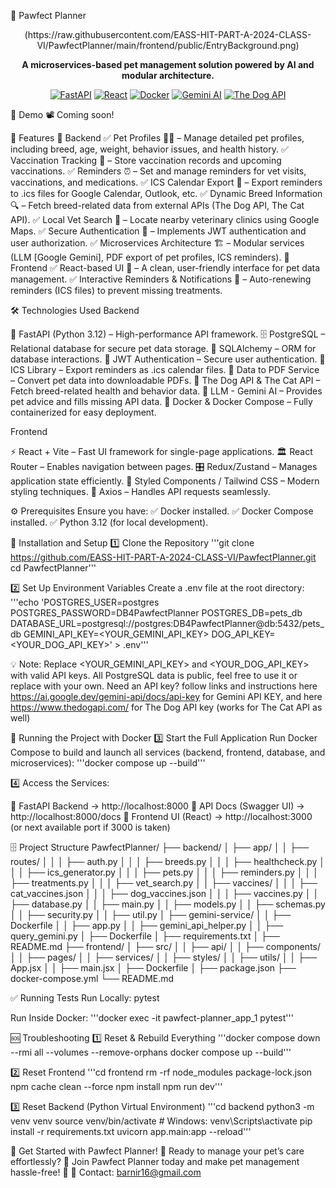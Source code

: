 🐾 Pawfect Planner

<div align="center">
  (https://raw.githubusercontent.com/EASS-HIT-PART-A-2024-CLASS-VI/PawfectPlanner/main/frontend/public/EntryBackground.png)

  **A microservices-based pet management solution powered by AI and modular architecture.**

  [![FastAPI](https://img.shields.io/badge/FastAPI-005571?style=for-the-badge&logo=fastapi)](https://fastapi.tiangolo.com)
  [![React](https://img.shields.io/badge/React-20232A?style=for-the-badge&logo=react&logoColor=61DAFB)](https://reactjs.org)
  [![Docker](https://img.shields.io/badge/Docker-2496ED?style=for-the-badge&logo=docker&logoColor=white)](https://docker.com)
  [![Gemini AI](https://img.shields.io/badge/Gemini-AI-blue?style=for-the-badge&logo=google&logoColor=white)](https://gemini.google.com/chat)
  [![The Dog API](https://img.shields.io/badge/The%20Dog%20API-🐶-blue?style=for-the-badge)](https://thedogapi.com/)
</div>

🎥 Demo
📽️ Coming soon!

📌 Features
🔹 Backend
✅ Pet Profiles 🐶🐱 – Manage detailed pet profiles, including breed, age, weight, behavior issues, and health history.
✅ Vaccination Tracking 💉 – Store vaccination records and upcoming vaccinations.
✅ Reminders ⏰ – Set and manage reminders for vet visits, vaccinations, and medications.
✅ ICS Calendar Export 📅 – Export reminders to .ics files for Google Calendar, Outlook, etc.
✅ Dynamic Breed Information 🔍 – Fetch breed-related data from external APIs (The Dog API, The Cat API).
✅ Local Vet Search 🏥 – Locate nearby veterinary clinics using Google Maps.
✅ Secure Authentication 🔐 – Implements JWT authentication and user authorization.
✅ Microservices Architecture 🏗️ – Modular services (LLM [Google Gemini], PDF export of pet profiles, ICS reminders).
🔹 Frontend
✅ React-based UI 🎨 – A clean, user-friendly interface for pet data management.
✅ Interactive Reminders & Notifications 🔔 – Auto-renewing reminders (ICS files) to prevent missing treatments.

🛠️ Technologies Used
Backend

🚀 FastAPI (Python 3.12) – High-performance API framework.
🗄 PostgreSQL – Relational database for secure pet data storage.
📡 SQLAlchemy – ORM for database interactions.
🔑 JWT Authentication – Secure user authentication.
📅 ICS Library – Export reminders as .ics calendar files.
📄 Data to PDF Service – Convert pet data into downloadable PDFs.
🐶 The Dog API & The Cat API – Fetch breed-related health and behavior data.
🤖 LLM - Gemini AI – Provides pet advice and fills missing API data.
🐳 Docker & Docker Compose – Fully containerized for easy deployment.

Frontend

⚡ React + Vite – Fast UI framework for single-page applications.
🏛 React Router – Enables navigation between pages.
🎛 Redux/Zustand – Manages application state efficiently.
🎨 Styled Components / Tailwind CSS – Modern styling techniques.
🔄 Axios – Handles API requests seamlessly.


⚙️ Prerequisites
Ensure you have:
✅ Docker installed.
✅ Docker Compose installed.
✅ Python 3.12 (for local development).

🚀 Installation and Setup
1️⃣ Clone the Repository
'''git clone https://github.com/EASS-HIT-PART-A-2024-CLASS-VI/PawfectPlanner.git
cd PawfectPlanner'''

2️⃣ Set Up Environment Variables
Create a .env file at the root directory:
'''echo 'POSTGRES_USER=postgres
POSTGRES_PASSWORD=DB4PawfectPlanner
POSTGRES_DB=pets_db
DATABASE_URL=postgresql://postgres:DB4PawfectPlanner@db:5432/pets_db
GEMINI_API_KEY=<YOUR_GEMINI_API_KEY>
DOG_API_KEY=<YOUR_DOG_API_KEY>' > .env'''

💡 Note: Replace <YOUR_GEMINI_API_KEY> and <YOUR_DOG_API_KEY> with valid API keys. All PostgreSQL data is public, feel free to use it or replace with your own.
Need an API key? follow links and instructions here <https://ai.google.dev/gemini-api/docs/api-key> for Gemini API KEY, and here <https://www.thedogapi.com/> for The Dog API key (works for The Cat API as well)

🐳 Running the Project with Docker
3️⃣ Start the Full Application
Run Docker Compose to build and launch all services (backend, frontend, database, and microservices):
'''docker compose up --build'''

4️⃣ Access the Services:

🚀 FastAPI Backend → http://localhost:8000
📑 API Docs (Swagger UI) → http://localhost:8000/docs
🎨 Frontend UI (React) → http://localhost:3000 (or next available port if 3000 is taken)


🗄️ Project Structure
PawfectPlanner/
├── backend/
│   ├── app/
│   │   ├── routes/
│   │   │   ├── auth.py
│   │   │   ├── breeds.py
│   │   │   ├── healthcheck.py
│   │   │   ├── ics_generator.py
│   │   │   ├── pets.py
│   │   │   ├── reminders.py
│   │   │   ├── treatments.py
│   │   │   ├── vet_search.py
│   │   ├── vaccines/
│   │   │   ├── cat_vaccines.json
│   │   │   ├── dog_vaccines.json
│   │   │   ├── vaccines.py
│   │   ├── database.py
│   │   ├── main.py
│   │   ├── models.py
│   │   ├── schemas.py
│   │   ├── security.py
│   │   ├── util.py
│   ├── gemini-service/
│   │   ├── Dockerfile
│   │   ├── app.py
│   │   ├── gemini_api_helper.py
│   │   ├── query_gemini.py
│   ├── Dockerfile
│   ├── requirements.txt
│   ├── README.md
├── frontend/
│   ├── src/
│   │   ├── api/
│   │   ├── components/
│   │   ├── pages/
│   │   ├── services/
│   │   ├── styles/
│   │   ├── utils/
│   │   ├── App.jsx
│   │   ├── main.jsx
│   ├── Dockerfile
│   ├── package.json
├── docker-compose.yml
└── README.md

✅ Running Tests
Run Locally:
pytest

Run Inside Docker:
'''docker exec -it pawfect-planner_app_1 pytest'''

🆘 Troubleshooting
1️⃣ Reset & Rebuild Everything
'''docker compose down --rmi all --volumes --remove-orphans
docker compose up --build'''

2️⃣ Reset Frontend
'''cd frontend
rm -rf node_modules package-lock.json
npm cache clean --force
npm install
npm run dev'''

3️⃣ Reset Backend (Python Virtual Environment)
'''cd backend
python3 -m venv venv
source venv/bin/activate  # Windows: venv\Scripts\activate
pip install -r requirements.txt
uvicorn app.main:app --reload'''


🎉 Get Started with Pawfect Planner!
🚀 Ready to manage your pet’s care effortlessly?
📢 Join Pawfect Planner today and make pet management hassle-free! 🐾
📧 Contact: barnir16@gmail.com
